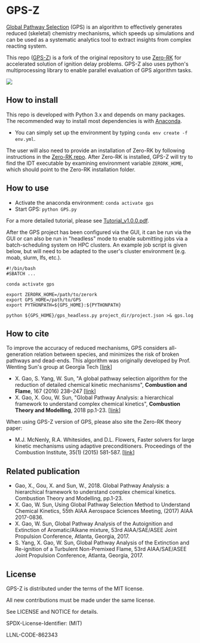# GPS-Z

[Global Pathway Selection](https://www.sciencedirect.com/science/article/pii/S0010218016000638) (GPS) is an algorithm to effectively generates reduced (skeletal) chemistry mechanisms, which speeds up simulations and can be used as a systematic analytics tool to extract insights from complex reacting system.

This repo ([GPS-Z](https://github.com/llnl/GPS-Z)) is a fork of the original repository to use [Zero-RK](https://github.com/llnl/zero-rk) for accelerated solution of ignition delay problems. GPS-Z also uses python's multiprocessing library to enable parallel evaluation of GPS algorithm tasks.

![](https://github.com/llnl/GPS-Z/blob/master/ui/ui_main.PNG)

## How to install
This repo is developed with Python 3.x and depends on many packages. The recommended way to install most dependencies is with [Anaconda](https://www.anaconda.com/distribution/). 
* You can simply set up the environment by typing `conda env create -f env.yml`.

The user will also need to provide an installation of Zero-RK by following instructions in the [Zero-RK repo](https://github.com/llnl/zero-rk).  After Zero-RK is installed, GPS-Z will try to find the IDT executable by examining environment variable `ZERORK_HOME`, which should point to the Zero-RK installation folder.

## How to use
* Activate the anaconda environment: `conda activate gps`
* Start GPS: `python GPS.py`

For a more detailed tutorial, please see [Tutorial_v1.0.0.pdf](https://github.com/golsun/GPS/blob/master/Tutorial_v1.0.0.pdf).

After the GPS project has been configured via the GUI, it can be run via the GUI or can also be run in "headless" mode to enable submitting jobs via a batch-scheduling system on HPC clusters.  An example job script is given below, but will need to be adapted to the user's cluster environment (e.g. moab, slurm, lfs, etc.).

```
#!/bin/bash
#SBATCH ...

conda activate gps

export ZERORK_HOME=/path/to/zerork
export GPS_HOME=/path/to/GPS
export PYTHONPATH=${GPS_HOME}:${PYTHONPATH}

python ${GPS_HOME}/gps_headless.py project_dir/project.json >& gps.log
```

## How to cite
To improve the accuracy of reduced mechanisms, GPS considers all-generation relation between species, and minimizes the risk of broken pathways and dead-ends. This algorithm was originally developed by Prof. Wenting Sun's group at Georgia Tech [[link](http://sun.gatech.edu/)]

* X. Gao, S. Yang, W. Sun, "A global pathway selection algorithm for the reduction of detailed chemical kinetic mechanisms", **Combustion and Flame**, 167 (2016) 238–247 [[link](https://www.sciencedirect.com/science/article/pii/S0010218016000638)]
* X. Gao, X. Gou, W. Sun, "Global Pathway Analysis: a hierarchical framework to understand complex chemical kinetics", **Combustion Theory and Modelling**, 2018 pp.1-23. [[link](https://www.tandfonline.com/doi/abs/10.1080/13647830.2018.1560503)]

When using GPS-Z version of GPS, please also site the Zero-RK theory paper:

* M.J. McNenly, R.A. Whitesides, and D.L. Flowers, Faster solvers for large kinetic mechanisms using adaptive preconditioners. Proceedings of the Combustion Institute, 35(1) (2015) 581-587. [[link](https://doi.org/10.1016/j.proci.2014.05.113)]
   

## Related publication
* Gao, X., Gou, X. and Sun, W., 2018. Global Pathway Analysis: a hierarchical framework to understand complex chemical kinetics. Combustion Theory and Modelling, pp.1-23.
* X. Gao, W. Sun, Using Global Pathway Selection Method to Understand Chemical Kinetics, 55th AIAA Aerospace Sciences Meeting, (2017) AIAA 2017-0836.
* X. Gao, W. Sun, Global Pathway Analysis of the Autoignition and Extinction of Aromatic/Alkane mixture,  53rd AIAA/SAE/ASEE Joint Propulsion Conference, Atlanta, Georgia, 2017.
* S. Yang, X. Gao, W. Sun, Global Pathway Analysis of the Extinction and Re-ignition of a Turbulent Non-Premixed Flame,  53rd AIAA/SAE/ASEE Joint Propulsion Conference, Atlanta, Georgia, 2017.


License
----------------

GPS-Z is distributed under the terms of the MIT license.

All new contributions must be made under the same license.

See LICENSE and NOTICE for details.

SPDX-License-Identifier: (MIT)


LLNL-CODE-862343
